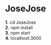 # JoseJose

**1.** cd JoseJose<br>
**2.** npm install<br>
**3.** npm start<br>
**4.** localhost:3000<br>
